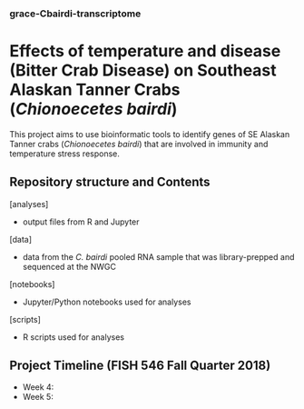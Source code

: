 ### grace-Cbairdi-transcriptome

# Effects of temperature and disease (Bitter Crab Disease) on Southeast Alaskan Tanner Crabs (_Chionoecetes bairdi_)
This project aims to use bioinformatic tools to identify genes of SE Alaskan Tanner crabs (_Chionoecetes bairdi_) that are involved in immunity and temperature stress response. 

## Repository structure and Contents
[analyses]
- output files from R and Jupyter

[data]
- data from the _C. bairdi_ pooled RNA sample that was library-prepped and sequenced at the NWGC

[notebooks]
- Jupyter/Python notebooks used for analyses

[scripts]
- R scripts used for analyses

## Project Timeline (FISH 546 Fall Quarter 2018)
- Week 4: 
- Week 5: 

